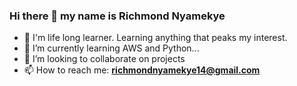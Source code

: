 ### Hi there 👋 my name is Richmond Nyamekye

<!-- - 🔭 I’m currently working on ... -->
- 🌱 I'm life long learner. Learning anything that peaks my interest.
- 🌱 I’m currently learning AWS and Python...
- 👯 I’m looking to collaborate on projects
- 📫 How to reach me: **richmondnyamekye14@gmail.com**
<!-- 😄 Pronouns: ...
- ⚡ Fun fact: ...
 -->
 




